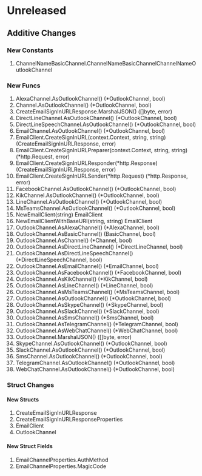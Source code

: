 # Unreleased

## Additive Changes

### New Constants

1. ChannelNameBasicChannel.ChannelNameBasicChannelChannelNameOutlookChannel

### New Funcs

1. AlexaChannel.AsOutlookChannel() (*OutlookChannel, bool)
1. Channel.AsOutlookChannel() (*OutlookChannel, bool)
1. CreateEmailSignInURLResponse.MarshalJSON() ([]byte, error)
1. DirectLineChannel.AsOutlookChannel() (*OutlookChannel, bool)
1. DirectLineSpeechChannel.AsOutlookChannel() (*OutlookChannel, bool)
1. EmailChannel.AsOutlookChannel() (*OutlookChannel, bool)
1. EmailClient.CreateSignInURL(context.Context, string, string) (CreateEmailSignInURLResponse, error)
1. EmailClient.CreateSignInURLPreparer(context.Context, string, string) (*http.Request, error)
1. EmailClient.CreateSignInURLResponder(*http.Response) (CreateEmailSignInURLResponse, error)
1. EmailClient.CreateSignInURLSender(*http.Request) (*http.Response, error)
1. FacebookChannel.AsOutlookChannel() (*OutlookChannel, bool)
1. KikChannel.AsOutlookChannel() (*OutlookChannel, bool)
1. LineChannel.AsOutlookChannel() (*OutlookChannel, bool)
1. MsTeamsChannel.AsOutlookChannel() (*OutlookChannel, bool)
1. NewEmailClient(string) EmailClient
1. NewEmailClientWithBaseURI(string, string) EmailClient
1. OutlookChannel.AsAlexaChannel() (*AlexaChannel, bool)
1. OutlookChannel.AsBasicChannel() (BasicChannel, bool)
1. OutlookChannel.AsChannel() (*Channel, bool)
1. OutlookChannel.AsDirectLineChannel() (*DirectLineChannel, bool)
1. OutlookChannel.AsDirectLineSpeechChannel() (*DirectLineSpeechChannel, bool)
1. OutlookChannel.AsEmailChannel() (*EmailChannel, bool)
1. OutlookChannel.AsFacebookChannel() (*FacebookChannel, bool)
1. OutlookChannel.AsKikChannel() (*KikChannel, bool)
1. OutlookChannel.AsLineChannel() (*LineChannel, bool)
1. OutlookChannel.AsMsTeamsChannel() (*MsTeamsChannel, bool)
1. OutlookChannel.AsOutlookChannel() (*OutlookChannel, bool)
1. OutlookChannel.AsSkypeChannel() (*SkypeChannel, bool)
1. OutlookChannel.AsSlackChannel() (*SlackChannel, bool)
1. OutlookChannel.AsSmsChannel() (*SmsChannel, bool)
1. OutlookChannel.AsTelegramChannel() (*TelegramChannel, bool)
1. OutlookChannel.AsWebChatChannel() (*WebChatChannel, bool)
1. OutlookChannel.MarshalJSON() ([]byte, error)
1. SkypeChannel.AsOutlookChannel() (*OutlookChannel, bool)
1. SlackChannel.AsOutlookChannel() (*OutlookChannel, bool)
1. SmsChannel.AsOutlookChannel() (*OutlookChannel, bool)
1. TelegramChannel.AsOutlookChannel() (*OutlookChannel, bool)
1. WebChatChannel.AsOutlookChannel() (*OutlookChannel, bool)

### Struct Changes

#### New Structs

1. CreateEmailSignInURLResponse
1. CreateEmailSignInURLResponseProperties
1. EmailClient
1. OutlookChannel

#### New Struct Fields

1. EmailChannelProperties.AuthMethod
1. EmailChannelProperties.MagicCode
